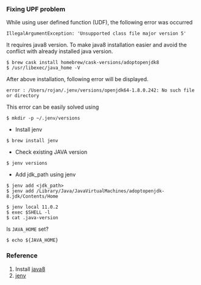 


### Fixing UPF problem
While using user defined function (UDF), the following error was occurred
```
IllegalArgumentException: 'Unsupported class file major version 5'
```

It requires java8 version. To make java8 installation easier and avoid the conflict with already installed
java version.  

```
$ brew cask install homebrew/cask-versions/adoptopenjdk8
$ /usr/libexec/java_home -V
```

After above installation, following error will be displayed.
```
error : /Users/rojan/.jenv/versions/openjdk64-1.8.0.242: No such file or directory
```
This error can be easily solved using 
```
$ mkdir -p ~/.jenv/versions
```

* Install jenv 
```
$ brew install jenv
```

* Check existing JAVA version 
``` 
$ jenv versions
```

* Add jdk_path using jenv
```
$ jenv add <jdk_path>
$ jenv add /Library/Java/JavaVirtualMachines/adoptopenjdk-8.jdk/Contents/Home
```

```
$ jenv local 11.0.2
$ exec $SHELL -l
$ cat .java-version
```

Is ```JAVA_HOME``` set?
```
$ echo ${JAVA_HOME}
```

### Reference
1. Install [java8](https://medium.com/@brunofrascino/working-with-multiple-java-versions-in-macos-9a9c4f15615a)
2. [jenv](https://github.com/jenv/jenv)